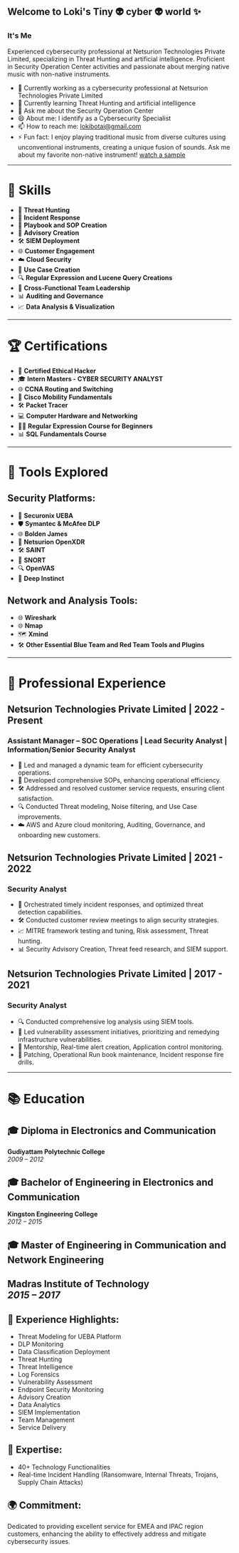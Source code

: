 ## Welcome to Loki's Tiny 👽 cyber 👽 world ✨

### It's Me
Experienced cybersecurity professional at Netsurion Technologies Private Limited, specializing in Threat Hunting and artificial intelligence. Proficient in Security Operation Center activities and passionate about merging native music with non-native instruments.

- 🔭 Currently working as a cybersecurity professional at Netsurion Technologies Private Limited
- 🌱 Currently learning Threat Hunting and artificial intelligence
- 💬 Ask me about the Security Operation Center
- 😄 About me: I identify as a Cybersecurity Specialist
- 📫 How to reach me: lokibotai@gmail.com
- ⚡ Fun fact: I enjoy playing traditional music from diverse cultures using unconventional instruments, creating a unique fusion of sounds. Ask me about my favorite non-native instrument! [watch a sample](https://youtu.be/MnWnMGLim2M?si=TaykWIrrVmMJFsRn)
---
# 💼 Skills

- 🎯 **Threat Hunting**
- 🚨 **Incident Response**
- 📘 **Playbook and SOP Creation**
- 📝 **Advisory Creation**
- 🛠️ **SIEM Deployment**
- 🌐 **Customer Engagement**
- ☁️ **Cloud Security**
- 🧩 **Use Case Creation**
- 🔍 **Regular Expression and Lucene Query Creations**
- 👥 **Cross-Functional Team Leadership**
- 📊 **Auditing and Governance**
- 📈 **Data Analysis & Visualization**
---
# 🏆 Certifications

- 📜 **Certified Ethical Hacker**
- 🎓 **Intern Masters - CYBER SECURITY ANALYST**
- 🌐 **CCNA Routing and Switching**
- 📡 **Cisco Mobility Fundamentals**
- 🛠️ **Packet Tracer**
- 💻 **Computer Hardware and Networking**
- 🧑‍🏫 **Regular Expression Course for Beginners**
- 📊 **SQL Fundamentals Course**
---
# 🔧 Tools Explored

## Security Platforms:
- 🔐 **Securonix UEBA**
- 🛡️ **Symantec & McAfee DLP**
- 🌐 **Bolden James**
- 🚀 **Netsurion OpenXDR**
- 🛠️ **SAINT**
- 🐍 **SNORT**
- 🔍 **OpenVAS**
- 🚀 **Deep Instinct**

## Network and Analysis Tools:
- 🌐 **Wireshark**
- 🌐 **Nmap**
- 🗺️ **Xmind**
- 🛠️ **Other Essential Blue Team and Red Team Tools and Plugins**
---
# 💼 Professional Experience

## **Netsurion Technologies Private Limited | 2022 - Present**
### Assistant Manager – SOC Operations | Lead Security Analyst | Information/Senior Security Analyst

- 🚀 Led and managed a dynamic team for efficient cybersecurity operations.
- 📘 Developed comprehensive SOPs, enhancing operational efficiency.
- 🛠️ Addressed and resolved customer service requests, ensuring client satisfaction.
- 🔍 Conducted Threat modeling, Noise filtering, and Use Case improvements.
- ☁️ AWS and Azure cloud monitoring, Auditing, Governance, and onboarding new customers.

## **Netsurion Technologies Private Limited | 2021 - 2022**
### Security Analyst

- 🚀 Orchestrated timely incident responses, and optimized threat detection capabilities.
- 🛠️ Conducted customer review meetings to align security strategies.
- 📈 MITRE framework testing and tuning, Risk assessment, Threat hunting.
- 📊 Security Advisory Creation, Threat feed research, and SIEM support.

## **Netsurion Technologies Private Limited | 2017 - 2021**
### Security Analyst

- 🔍 Conducted comprehensive log analysis using SIEM tools.
- 🎯 Led vulnerability assessment initiatives, prioritizing and remedying infrastructure vulnerabilities.
- 🤝 Mentorship, Real-time alert creation, Application control monitoring.
- 🔄 Patching, Operational Run book maintenance, Incident response fire drills.

---
# 📚 Education

## 🎓 Diploma in Electronics and Communication
**Gudiyattam Polytechnic College**  
*2009 – 2012*

## 🎓 Bachelor of Engineering in Electronics and Communication
**Kingston Engineering College**  
*2012 – 2015*

## 🎓 Master of Engineering in Communication and Network Engineering
**Madras Institute of Technology**  
*2015 – 2017*
---
## 💼 Experience Highlights:

- Threat Modeling for UEBA Platform
- DLP Monitoring
- Data Classification Deployment
- Threat Hunting
- Threat Intelligence
- Log Forensics
- Vulnerability Assessment
- Endpoint Security Monitoring
- Advisory Creation
- Data Analytics
- SIEM Implementation
- Team Management
- Service Delivery

## 🚀 Expertise:

- 40+ Technology Functionalities
- Real-time Incident Handling (Ransomware, Internal Threats, Trojans, Supply Chain Attacks)

## 🌍 Commitment:

Dedicated to providing excellent service for EMEA and IPAC region customers, enhancing the ability to effectively address and mitigate cybersecurity issues.
